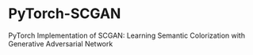 # PyTorch-SCGAN
PyTorch Implementation of SCGAN: Learning Semantic Colorization with Generative Adversarial Network

